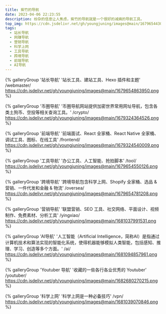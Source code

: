 ```yaml
---
title: 紫竹的导航
date: 2023-04-06 22:23:55
description: 纷杂的信息让人焦虑，紫竹的导航就是一个很好的减熵的导航工具。
top_img: https://cdn.jsdelivr.net/gh/youngjuning/images@main/1679654430779.png
tags:
  - 站长导航
  - 网赚导航
  - 营销导航
  - 科学上网
  - 工具导航
  - 跨境导航
  - 前端导航
  - AI导航
---
```


<div class="gallery-group-main">

{% galleryGroup '站长导航' '站长工具、建站工具、Hexo 插件和主题' /webmaster/ https://cdn.jsdelivr.net/gh/youngjuning/images@main/1679654863950.png %}

{% galleryGroup '币圈导航' '币圈导航网站提供加密世界常用网址导航，包含各类土狗币、空投等相关查询工具。' /crypto/ https://cdn.jsdelivr.net/gh/youngjuning/images@main/1679324364526.png %}

{% galleryGroup '前端导航' '前端面试、React 全家桶、React Native 全家桶、调试工具、图标、在线工具' /frontend/ https://cdn.jsdelivr.net/gh/youngjuning/images@main/1679324540009.png %}

{% galleryGroup '工具导航' '办公工具、人工智能、抢拍脚本' /tool/ https://cdn.jsdelivr.net/gh/youngjuning/images@main/1679654550126.png %}

{% galleryGroup '跨境导航' '跨境导航包含科学上网、Shopify 全家桶、选品 & 营销、一件代发和金融 & 物流' /oversea/ https://cdn.jsdelivr.net/gh/youngjuning/images@main/1679654781208.png %}

{% galleryGroup '营销导航' '联盟营销、SEO 工具、社交网络、平面设计、视频制作、免费素材、分析工具' /yingxiao/ https://cdn.jsdelivr.net/gh/youngjuning/images@main/1681037991531.png %}

{% galleryGroup 'AI导航' '人工智能（Artificial Intelligence，简称AI）是指通过计算机技术和算法实现的智能化系统，使得机器能够模拟人类智能，包括感知、推理、学习、创造等多个方面。' /ai/ https://cdn.jsdelivr.net/gh/youngjuning/images@main/1681094857961.png %}

{% galleryGroup 'Youtuber 导航' '收藏的一些各行各业优秀的 Youtuber' /youtuber/ https://cdn.jsdelivr.net/gh/youngjuning/images@main/1682680270215.png %}

{% galleryGroup '科学上网' '科学上网是一种必备技巧' /vpn/ https://cdn.jsdelivr.net/gh/youngjuning/images@main/1681039070846.png %}

</div>
